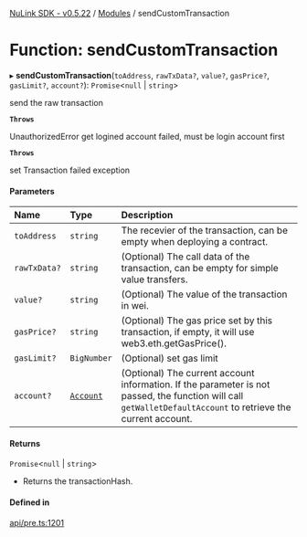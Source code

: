[NuLink SDK - v0.5.22](../README.md) / [Modules](../modules.md) / sendCustomTransaction

# Function: sendCustomTransaction

▸ **sendCustomTransaction**(`toAddress`, `rawTxData?`, `value?`, `gasPrice?`, `gasLimit?`, `account?`): `Promise`<``null`` \| `string`\>

send the raw transaction

**`Throws`**

UnauthorizedError get logined account failed, must be login account first

**`Throws`**

set Transaction failed exception

#### Parameters

| Name | Type | Description |
| :------ | :------ | :------ |
| `toAddress` | `string` | The recevier of the transaction, can be empty when deploying a contract. |
| `rawTxData?` | `string` | (Optional) The call data of the transaction, can be empty for simple value transfers. |
| `value?` | `string` | (Optional) The value of the transaction in wei. |
| `gasPrice?` | `string` | (Optional) The gas price set by this transaction, if empty, it will use web3.eth.getGasPrice(). |
| `gasLimit?` | `BigNumber` | (Optional) set gas limit |
| `account?` | [`Account`](../classes/Account.md) | (Optional) The current account information. If the parameter is not passed, the function will call `getWalletDefaultAccount` to retrieve the current account. |

#### Returns

`Promise`<``null`` \| `string`\>

- Returns the transactionHash.

#### Defined in

[api/pre.ts:1201](https://github.com/NuLink-network/nulink-sdk/blob/d9e8f81/src/api/pre.ts#L1201)

